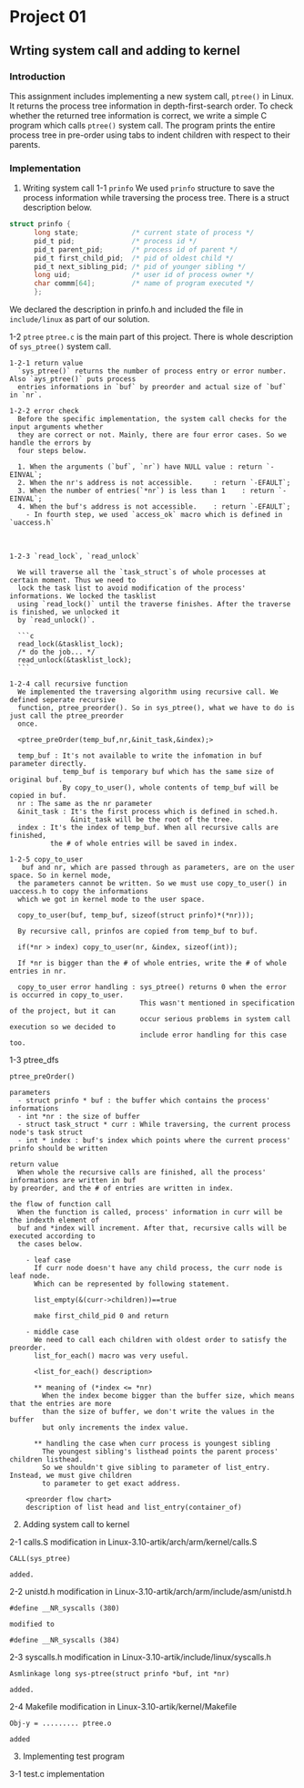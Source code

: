 
# Project 01

## Wrting system call and adding to kernel

### Introduction
This assignment includes implementing a new system call, `ptree()` in Linux. It returns the process tree information in depth-first-search order. To check whether the returned tree information is correct, we write a simple C program which calls `ptree()` system call. The program prints the entire process tree in pre-order using tabs to indent children with respect to their parents.

### Implementation

1. Writing system call
  1-1 `prinfo`
    We used `prinfo` structure to save the process information while traversing the process tree.
    There is a struct description below.
    
```c    
struct prinfo {
      long state;             /* current state of process */
      pid_t pid;              /* process id */
      pid_t parent_pid;       /* process id of parent */
      pid_t first_child_pid;  /* pid of oldest child */
      pid_t next_sibling_pid; /* pid of younger sibling */
      long uid;               /* user id of process owner */
      char commm[64];         /* name of program executed */
      };
```
We declared the description in prinfo.h and included the file in `include/linux` as part of our solution.
  
  1-2 `ptree`
    `ptree.c` is the main part of this project. There is whole description of `sys_ptree()` system call.
    
    1-2-1 return value
      `sys_ptree()` returns the number of process entry or error number. Also `ays_ptree()` puts process 
      entries informations in `buf` by preorder and actual size of `buf` in `nr`.
    
    1-2-2 error check
      Before the specific implementation, the system call checks for the input arguments whether 
      they are correct or not. Mainly, there are four error cases. So we handle the errors by 
      four steps below.
      
      1. When the arguments (`buf`, `nr`) have NULL value : return `-EINVAL`;
      2. When the nr's address is not accessible.     : return `-EFAULT`;
      3. When the number of entries(`*nr`) is less than 1    : return `-EINVAL`;
      4. When the buf's address is not accessible.    : return `-EFAULT`;
        - In fourth step, we used `access_ok` macro which is defined in `uaccess.h`
        
        <whole definition of access_ok macro>
        
    1-2-3 `read_lock`, `read_unlock`
    
      We will traverse all the `task_struct`s of whole processes at certain moment. Thus we need to
      lock the task list to avoid modification of the process' informations. We locked the tasklist
      using `read_lock()` until the traverse finishes. After the traverse is finished, we unlocked it
      by `read_unlock()`.
      
      ```c
      read_lock(&tasklist_lock);
      /* do the job... */
      read_unlock(&tasklist_lock);
      ```
      
    1-2-4 call recursive function
      We implemented the traversing algorithm using recursive call. We defined seperate recursive
      function, ptree_preorder(). So in sys_ptree(), what we have to do is just call the ptree_preorder
      once.
      
      <ptree_preOrder(temp_buf,nr,&init_task,&index);>
      
      temp_buf : It's not available to write the infomation in buf parameter directly.
                 temp_buf is temporary buf which has the same size of original buf.
                 By copy_to_user(), whole contents of temp_buf will be copied in buf.
      nr : The same as the nr parameter
      &init_task : It's the first process which is defined in sched.h. 
                   &init_task will be the root of the tree.
      index : It's the index of temp_buf. When all recursive calls are finished, 
              the # of whole entries will be saved in index.
      
    1-2-5 copy_to_user
       buf and nr, which are passed through as parameters, are on the user space. So in kernel mode,
      the parameters cannot be written. So we must use copy_to_user() in uaccess.h to copy the informations
      which we got in kernel mode to the user space.
      
      copy_to_user(buf, temp_buf, sizeof(struct prinfo)*(*nr)));
      
      By recursive call, prinfos are copied from temp_buf to buf.
      
      if(*nr > index) copy_to_user(nr, &index, sizeof(int));
      
      If *nr is bigger than the # of whole entries, write the # of whole entries in nr.
      
      copy_to_user error handling : sys_ptree() returns 0 when the error is occurred in copy_to_user.
                                    This wasn't mentioned in specification of the project, but it can
                                    occur serious problems in system call execution so we decided to 
                                    include error handling for this case too.
      
  1-3 ptree_dfs
  
    ptree_preOrder()
    
    parameters
      - struct prinfo * buf : the buffer which contains the process' informations
      - int *nr : the size of buffer
      - struct task_struct * curr : While traversing, the current process node's task struct
      - int * index : buf's index which points where the current process' prinfo should be written
      
    return value
      When whole the recursive calls are finished, all the process' informations are written in buf
    by preorder, and the # of entries are written in index.
    
    the flow of function call
      When the function is called, process' information in curr will be the indexth element of
      buf and *index will increment. After that, recursive calls will be executed according to 
      the cases below.
      
        - leaf case
          If curr node doesn't have any child process, the curr node is leaf node.
          Which can be represented by following statement.
          
          list_empty(&(curr->children))==true
          
          make first_child_pid 0 and return
          
        - middle case
          We need to call each children with oldest order to satisfy the preorder.
          list_for_each() macro was very useful.
          
          <list_for_each() description>
          
          ** meaning of (*index <= *nr)
            When the index become bigger than the buffer size, which means that the entries are more
            than the size of buffer, we don't write the values in the buffer 
            but only increments the index value.
            
          ** handling the case when curr process is youngest sibling
            The youngest sibling's listhead points the parent process' children listhead.
            So we shouldn't give sibling to parameter of list_entry. Instead, we must give children
            to parameter to get exact address.
            
        <preorder flow chart>
        description of list head and list_entry(container_of)
        

      
2. Adding system call to kernel
  
  2-1 calls.S modification
    in Linux-3.10-artik/arch/arm/kernel/calls.S
    
    CALL(sys_ptree) 
    
    added.
    
  2-2 unistd.h modification
    in Linux-3.10-artik/arch/arm/include/asm/unistd.h
    
    #define __NR_syscalls (380)
    
    modified to
    
    #define __NR_syscalls (384)
    
  2-3 syscalls.h modification
    in Linux-3.10-artik/include/linux/syscalls.h
    
    Asmlinkage long sys-ptree(struct prinfo *buf, int *nr)
    
    added.
    
  2-4 Makefile modification
    in Linux-3.10-artik/kernel/Makefile
    
    Obj-y = ......... ptree.o 
    
    added
    
3. Implementing test program

  3-1 test.c implementation
